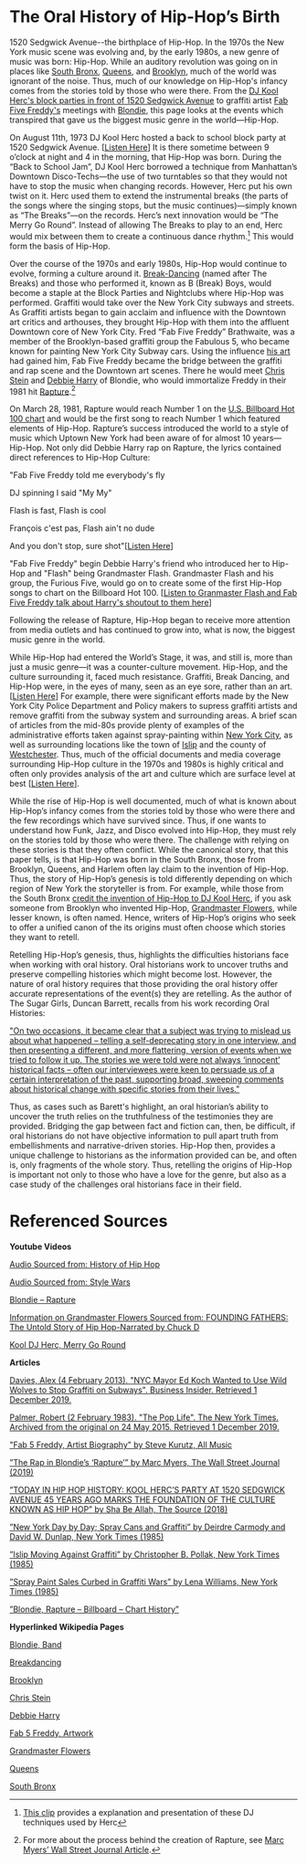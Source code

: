  # The Oral History of Hip-Hop’s Birth
1520 Sedgwick Avenue--the birthplace of Hip-Hop. In the 1970s the New York music scene was evolving and, by the early 1980s, a new genre of music was born: Hip-Hop. While an auditory revolution was going on in places like <a href="https://en.wikipedia.org/wiki/South_Bronx">South Bronx</a>, <a href="https://en.wikipedia.org/wiki/Queens">Queens</a>, and <a href="https://en.wikipedia.org/wiki/Brooklyn">Brooklyn</a>, much of the world was ignorant of the noise. Thus, much of our knowledge on Hip-Hop's infancy comes from the stories told by those who were there. From the <a href="https://thesource.com/2018/08/11/today-in-hip-hop-history-kool-hercs-party-at-1520-sedgewick-avenue-45-years-ago-marks-the-foundation-of-the-culture-known-as-hip-hop/?fbclid=IwAR0nKHrjiwVAIBGVteoAGIoqlGZ4iKLMrxctVJN_Tnifl-soPg2HAdSFEk4">DJ Kool Herc's block parties in front of 1520 Sedgwick Avenue</a> to graffiti artist <a href=https://www.allmusic.com/artist/fab-5-freddy-mn0000165003>Fab Five Freddy's</a> meetings with <a href="https://en.wikipedia.org/wiki/Blondie_(band)">Blondie</a>, this page looks at the events which transpired that gave us the biggest music genre in the world—Hip-Hop. 

On August 11th, 1973 DJ Kool Herc hosted a back to school block party at 1520 Sedgwick Avenue. [<a href= "javascript:seek(01)">Listen Here</a>] It is there sometime between 9 o’clock at night and 4 in the morning, that Hip-Hop was born. During the “Back to School Jam”, DJ Kool Herc borrowed a technique from Manhattan’s Downtown Disco-Techs—the use of two turntables so that they would not have to stop the music when changing records. However, Herc put his own twist on it. Herc used them to extend the instrumental breaks (the parts of the songs where the singing stops, but the music continues)—simply known as “The Breaks”—on the records. Herc’s next innovation would be “The Merry Go Round”. Instead of allowing The Breaks to play to an end, Herc would mix between them to create a continuous dance rhythm.[^first] This would form the basis of Hip-Hop.

[^first]: <a href="https://youtu.be/Hw4H2FZjfpo">This clip</a> provides a explanation and presentation of these DJ techniques used by Herc

Over the course of the 1970s and early 1980s, Hip-Hop would continue to evolve, forming a culture around it. <a href="https://en.wikipedia.org/wiki/Breakdancing">Break-Dancing</a> (named after The Breaks) and those who performed it, known as B (Break) Boys, would become a staple at the Block Parties and Nightclubs where Hip-Hop was performed. Graffiti would take over the New York City subways and streets. As Graffiti artists began to gain acclaim and influence with the Downtown art critics and arthouses, they brought Hip-Hop with them into the affluent Downtown core of New York City. Fred “Fab Five Freddy” Brathwaite, was a member of the Brooklyn-based graffiti group the Fabulous 5, who became known for painting New York City Subway cars. Using the influence <a href="https://www.wikiart.org/en/fab-5-freddy">his art</a> had gained him, Fab Five Freddy became the bridge between the graffiti and rap scene and the Downtown art scenes. There he would meet <a href="https://en.wikipedia.org/wiki/Chris_Stein">Chris Stein</a> and <a href="https://en.wikipedia.org/wiki/Debbie_Harry">Debbie Harry</a> of Blondie, who would immortalize Freddy in their 1981 hit <a href="https://youtu.be/pHCdS7O248g">Rapture</a>.[^second]

[^second]: For more about the process behind the creation of Rapture, see <a href="https://www.wsj.com/articles/the-rap-in-blondies-rapture-11560178671">Marc Myers’ Wall Street Journal Article</a>.

On March 28, 1981, Rapture would reach Number 1 on the <a href="https://www.billboard.com/music/blondie/chart-history/HSI/song/31066">U.S. Billboard Hot 100 chart</a> and would be the first song to reach Number 1 which featured elements of Hip-Hop. Rapture’s success introduced the world to a style of music which Uptown New York had been aware of for almost 10 years—Hip-Hop. Not only did Debbie Harry rap on Rapture, the lyrics contained direct references to Hip-Hop Culture:

"Fab Five Freddy told me everybody's fly

DJ spinning I said "My My"

Flash is fast, Flash is cool

François c'est pas, Flash ain't no dude

And you don't stop, sure shot"[<a href="javascript:seek(192)">Listen Here</a>]

"Fab Five Freddy" begin Debbie Harry's friend who introduced her to Hip-Hop and "Flash" being Grandmaster Flash. Grandmaster Flash and his group, the Furious Five, would go on to create some of the first Hip-Hop songs to chart on the Billboard Hot 100. [<a href="javascript:seek(219)">Listen to Granmaster Flash and Fab Five Freddy talk about Harry's shoutout to them here</a>]

 Following the release of Rapture, Hip-Hop began to receive more attention from media outlets and has continued to grow into, what is now, the biggest music genre in the world. 

While Hip-Hop had entered the World’s Stage, it was, and still is, more than just a music genre—it was a counter-culture movement. Hip-Hop, and the culture surrounding it, faced much resistance. Graffiti, Break Dancing, and Hip-Hop were, in the eyes of many, seen as an eye sore, rather than an art. [<a href="javascript:seek(317)">Listen Here</a>] For example, there were significant efforts made by the New York City Police Department and Policy makers to supress graffiti artists and remove graffiti from the subway system and surrounding areas. A brief scan of articles from the mid-80s provide plenty of examples of the administrative efforts taken against spray-painting within <a href="https://nyti.ms/29pBuab">New York City</a>, as well as surrounding locations like the town of <a href="https://nyti.ms/29wOis1">Islip</a> and the county of <a href="https://nyti.ms/29DlTmH">Westchester</a>. Thus, much of the official documents and media coverage surrounding Hip-Hop culture in the 1970s and 1980s is highly critical and often only provides analysis of the art and culture which are surface level at best [<a href="javascript:seek(360)">Listen Here</a>].

While the rise of Hip-Hop is well documented, much of what is known about Hip-Hop’s infancy comes from the stories told by those who were there and the few recordings which have survived since. Thus, if one wants to understand how Funk, Jazz, and Disco evolved into Hip-Hop, they must rely on the stories told by those who were there. The challenge with relying on these stories is that they often conflict. While the canonical story, that this paper tells, is that Hip-Hop was born in the South Bronx, those from Brooklyn, Queens, and Harlem often lay claim to the invention of Hip-Hop. Thus, the story of Hip-Hop’s genesis is told differently depending on which region of New York the storyteller is from. For example, while those from the South Bronx <a href="javascript:seek(30)">credit the invention of Hip-Hop to DJ Kool Herc</a>, if you ask someone from Brooklyn who invented Hip-Hop, <a href="https://en.wikipedia.org/wiki/Grandmaster_Flowers">Grandmaster Flowers</a>, while lesser known, is often named. Hence, writers of Hip-Hop’s origins who seek to offer a unified canon of the its origins must often choose which stories they want to retell.

Retelling Hip-Hop’s genesis, thus, highlights the difficulties historians face when working with oral history. Oral historians work to uncover truths and preserve compelling histories which might become lost. However, the nature of oral history requires that those providing the oral history offer accurate representations of the event(s) they are retelling. As the author of The Sugar Girls, Duncan Barrett, recalls from his work recording Oral Histories:

<a href="http://www.historyworkshop.org.uk/oral-history-creative-non-fiction-telling-the-lives-of-the-sugar-girls/">"On two occasions, it became clear that a subject was trying to mislead us about what happened – telling a self-deprecating story in one interview, and then presenting a different, and more flattering, version of events when we tried to follow it up. The stories we were told were not always ‘innocent’ historical facts – often our interviewees were keen to persuade us of a certain interpretation of the past, supporting broad, sweeping comments about historical change with specific stories from their lives."</a> 

Thus, as cases such as Barett's highlight, an oral historian’s ability to uncover the truth relies on the truthfulness of the testimonies they are provided. Bridging the gap between fact and fiction can, then, be difficult, if oral historians do not have objective information to pull apart truth from embellishments and narrative-driven stories. Hip-Hop then, provides a unique challenge to historians as the information provided can be, and often is, only fragments of the whole story. Thus, retelling the origins of Hip-Hop is important not only to those who have a love for the genre, but also as a case study of the challenges oral historians face in their field.

# Referenced Sources

__Youtube Videos__

<a href="https://www.youtube.com/watch?v=LhrSlOa2bsA&t">Audio Sourced from: History of Hip Hop</a>

<a href="https://www.youtube.com/watch?v=r4jniA9QsNI&t=">Audio Sourced from: Style Wars</a>

<a href="https://youtu.be/pHCdS7O248g">Blondie – Rapture</a>

<a href="https://www.youtube.com/watch?v=1G13bR0B0-8&t">Information on Grandmaster Flowers Sourced from: FOUNDING FATHERS: The Untold Story of Hip Hop-Narrated by Chuck D</a>

<a href="https://youtu.be/Hw4H2FZjfpo">Kool DJ Herc, Merry Go Round</a>


__Articles__

<a href="https://www.businessinsider.com/ed-koch-wanted-to-use-wolves-to-stop-graffiti-2013-2">Davies, Alex (4 February 2013). "NYC Mayor Ed Koch Wanted to Use Wild Wolves to Stop Graffiti on Subways". Business Insider. Retrieved 1 December 2019.

<a href="https://www.nytimes.com/1983/02/02/arts/the-pop-life-203463.html">Palmer, Robert (2 February 1983). "The Pop Life". The New York Times. Archived from the original on 24 May 2015. Retrieved 1 December 2019.

<a href="https://www.allmusic.com/artist/fab-5-freddy-mn0000165003">"Fab 5 Freddy, Artist Biography" by Steve Kurutz, All Music</a>

<a href="https://www.wsj.com/articles/the-rap-in-blondies-rapture-11560178671">”The Rap in Blondie’s ‘Rapture’” by Marc Myers, The Wall Street Journal (2019)</a>

<a href="https://thesource.com/2018/08/11/today-in-hip-hop-history-kool-hercs-party-at-1520-sedgewick-avenue-45-years-ago-marks-the-foundation-of-the-culture-known-as-hip-hop/">”TODAY IN HIP HOP HISTORY: KOOL HERC’S PARTY AT 1520 SEDGWICK AVENUE 45 YEARS AGO MARKS THE FOUNDATION OF THE CULTURE KNOWN AS HIP HOP” by Sha Be Allah, The Source (2018)</a>

<a href="https://nyti.ms/29pBuab">”New York Day by Day; Spray Cans and Graffiti” by Deirdre Carmody and David W. Dunlap, New York Times (1985)</a>


<a href="https://nyti.ms/29wOis1">”Islip Moving Against Graffiti” by Christopher B. Pollak, New York Times (1985)</a>

<a href="https://nyti.ms/29DlTmH">”Spray Paint Sales Curbed in Graffiti Wars” by Lena Williams, New York Times (1985)</a>

<a href="https://www.billboard.com/music/blondie/chart-history/HSI/song/31066">”Blondie, Rapture – Billboard – Chart History”</a>


__Hyperlinked Wikipedia Pages__

<a href="https://en.wikipedia.org/wiki/Blondie_(band)">Blondie, Band</a>

<a href="https://en.wikipedia.org/wiki/Breakdancing">Breakdancing</a>

<a href="https://en.wikipedia.org/wiki/Brooklyn">Brooklyn</a>

<a href="https://en.wikipedia.org/wiki/Chris_Stein">Chris Stein</a>

<a href="https://en.wikipedia.org/wiki/Debbie_Harry">Debbie Harry</a>

<a href="https://www.wikiart.org/en/fab-5-freddy">Fab 5 Freddy, Artwork</a>

<a href="https://en.wikipedia.org/wiki/Grandmaster_Flowers">Grandmaster Flowers</a>

<a href="https://en.wikipedia.org/wiki/Queens">Queens</a>

<a href="https://en.wikipedia.org/wiki/South_Bronx">South Bronx</a>

 <!-- On August 11th, 1973 DJ Kool Herc hosted a back to school block party at 1520 Sedgwick Avenue. It is there sometime between 9 o’clock at night and 4 in the morning, that Hip-Hop was born. During the “Back to School Jam”, DJ Kool Herc borrowed a technique from Manhattan’s Downtown Disco-Techs—the use of two turntables so that they would not have to stop the music when changing records. However, Herc put his own twist on it. Herc used them to extend the instrumental breaks (the parts of the songs where the singing stops, but the music continues)—simply known as “The Breaks”—on the records. Herc’s next innovation would be “The Merry Go Round”. Instead of allowing The Breaks to play to an end, Herc would mix between them to create a continuous dance rhythm. This would form the basis of Hip-Hop. 

Over the course of the 1970s and early 1980s, Hip-Hop would continue to evolve, forming a culture around it. Break-Dancing (named after The Breaks) and those who performed it, known as B, or Break, Boys, would become a staple at the Block Parties and Nightclubs where Hip-Hop was performed. Graffiti would take over the New York City subways and streets. As Graffiti artists began to gain acclaim and influence with the Downtown art critics and arthouses, they brought Hip-Hop with them into the affluent Downtown core of New York City. Fred “Fab Five Freddy” Brathwaite, was a member of the Brooklyn-based graffiti group the Fabulous 5, who became known for painting New York City Subway cars. Using the influence his art had gained him, Fab Five Freddy became the bridge between the graffiti and rap scene and the Downtown art scenes. There he would meet Chris Stein and Debbie Harry of Blondie, who would immortalize Freddy in their 1981 hit “Rapture”. 

Rapture would reach Number 1 on the U.S. Billboard Hot 100 chart and would be the first song to reach Number 1 which featured elements of Hip-Hop. Rapture’s success introduced the world to a style of music which Uptown New York had been aware of for almost 10 years—Hip-Hop. Following the release of Rapture, Hip-Hop began to receive more attention from media outlets and has continued to grow into, what is now, the biggest music genre in the world. 

While Hip-Hop had entered the World’s Stage, it was, and still is, more than just a music genre—it was a counter-culture movement. Hip-Hop, and the culture surrounding it, faced much resistance. Graffiti, Break Dancing, and Hip-Hop were, in the eyes of many, seen as an eye sore, rather than an art. For example, there were significant efforts made by the New York City Police Department and Policy makers to supress graffiti artists and remove graffiti from the subway system and surrounding areas. Thus, much of the official documents and media coverage surrounding Hip-Hop culture in the 1970s and 1980s is highly critical and often only provides analysis of the art and culture which are surface level at best. 

While the raise of Hip-Hop is well documented, much of what is known about Hip-Hop’s infancy comes from the stories told by those who were there and the few recordings which have survived since. Thus, if one wants to understand how Funk, Jazz, and Disco evolved into Hip-Hop, they must rely on the stories told by those who were there.
The challenge with relying on these stories is that they often conflict. While the canonical story, that this paper tells, is that Hip-Hop was born in the South Bronx, those from Brooklyn, Queens, and Harlem often lay claim to the invention of Hip-Hop. Thus, the story of Hip-Hop’s genesis is told differently depending on which region of New York the storyteller is from. For example, while those from the South Bronx credit the invention of Hip-Hop to DJ Kool Herc, if you ask someone from Brooklyn who invented Hip-Hop, Grandmaster Flowers, while lesser known, is often named. Hence, writers of Hip-Hop’s origins who seek to offer a unified canon of the its origins must often choose which stories they want to retell.

Retelling Hip-Hop’s genesis, thus, highlights the difficulties historians face when working with oral history. Oral historians work to uncover truths and preserve compelling histories which might become lost. However, the nature of oral history requires that those providing the oral history offer accurate representations of the event(s) they are retelling. Thus, an oral historian’s ability to uncover the truth relies on the truthfulness of the testimonies they are provided. Bridging the gap between fact and fiction can, then, be difficult if oral historians do not have objective information to pull apart truth from embellishments and narrative-driven stories. Hip-Hop then, provides a unique challenge to historians as the information provided can be, and often is, only fragments of the whole story. Thus, retelling the origins of Hip-Hop is important not only to those who have a love for the genre, but also as a case study of the challenges oral historians face in their field. 
 

# Biblography 

<a href="https://thesource.com/2018/08/11/today-in-hip-hop-history-kool-hercs-party-at-1520-sedgewick-avenue-45-years-ago-marks-the-foundation-of-the-culture-known-as-hip-hop/">Information on DJ Kool Herc Sourced from: TODAY IN HIP HOP HISTORY: KOOL HERC’S PARTY AT 1520 SEDGWICK AVENUE 45 YEARS AGO MARKS THE FOUNDATION OF THE CULTURE KNOWN AS HIP HOP 

<a href="https://www.youtube.com/watch?v=LhrSlOa2bsA&t">Audio Sourced from: History of Hip Hop

<a href="https://www.youtube.com/watch?v=r4jniA9QsNI&t=">Audio Sourced from: Style Wars 

<a href="https://www.youtube.com/watch?v=1G13bR0B0-8&t">Information on Grandmaster Flowers Sourced from: FOUNDING FATHERS: The Untold Story of Hip Hop-Narrated by Chuck D  -->
